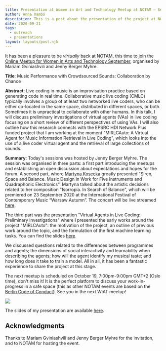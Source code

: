 ```yaml
---
title: Presentation at Women in Art and Technology Meetup at NOTAM – September 21, 2020
author: Anna Xambó
description: This is a post about the presentation of the project at NOTAM.
date: 2020-09-21
tags:
  - outreach
  - presentations  
layout: layouts/post.njk
---
```


It has been a pleasure to be *virtually* back at NOTAM, this time to join the [Online Meetup for Women in Arts and Technology September](https://notam.no/event/online-meetup-for-women-in-arts-and-technology/), organised by Mariam Gviniashvili and Jenny Berger Myhre. 

**Title**: Music Performance with Crowdsourced Sounds: Collaboration by Chance

**Abstract**: Live coding in music is an improvisation practice based on generating code in real time. Collaborative music live coding (CMLC) typically involves a group of at least two networked live coders, who can be either co-located in the same space, distributed in different spaces, or both. Sometimes it is unpractical to collaborate with other humans. In this talk, I will discuss preliminary investigations of virtual agents (VAs) in live coding focusing on a short review of different perspectives of using VAs. I will also outline how this research connects with the EPSRC HDI Network Plus funded project that I am working at the moment "MIRLCAuto: A Virtual Agent for Music Information Retrieval in Live Coding", which looks into the use of a live coder virtual agent and the retrieval of large collections of sounds.  

**Summary**: Today's sessions was hosted by Jenny Berger Myhre. The session was organised in three parts: a first part introducing the meetups and establishing an open discussion about expectations and hopes for the forum. A second part, where [Martyna Kosecka](http://www.martynakosecka.com/) greatly presented "Siren, Space and Balance. Music Design in Work for Five Instruments and Quadraphonic Electronics". Martyna talked about the artistic decisions related to her composition "Isorropía. In Search of Balance", which will be premiered on 23 September 2020 at the International Festival of Contemporary Music “Warsaw Autumn”. The concert will be live streamed [here](http://warszawska-jesien.art.pl/en/2020/programme-and-tickets/program/23-09/formy-zenskie).

The third part was the presentation "Virtual Agents in Live Coding: Preliminary Investigations" where I presented the early works around the project "MIRLCAuto": the motivation of the project, an outline of previous work around the topic, and the formulation of the first machine learning tasks. You can find the slides [here](/downloads/NOTAM-VAs-in-LC-21.09-2020.pdf). 

We discussed questions related to the differences between programmes and agents; the dimensions of social interactivity and learnability when describing the agents; how will the agent identify my musical taste; and how long does it take to train a model. All in all, it has been a fantastic experience to share the project at this stage. 

The next meetup is scheduled on October 19, 7:00pm-9:00pm GMT+2 (Oslo time), don't miss it! It is the perfect platform to discuss your work-in-progress in a safe space (this as other NOTAM events are based on the [Berlin Code of Conduct](ttps://berlincodeofconduct.org/)). See you in the next WiAT meetup!

<img src="../../img/pres-WiAT-meetup-09-21-2020.jpg" class="responsive" />

The slides of my presentation are available [here](/downloads/NOTAM-VAs-in-LC-21.09-2020.pdf).


## Acknowledgments

Thanks to Mariam Gviniashvili and Jenny Berger Myhre for the invitation, and to NOTAM for hosting the event.

